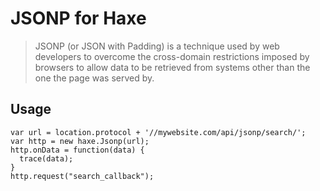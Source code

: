 # JSONP for Haxe

 > JSONP (or JSON with Padding) is a technique used by web developers to overcome the cross-domain restrictions imposed by browsers to allow data to be retrieved from systems other than the one the page was served by.

## Usage
```
var url = location.protocol + '//mywebsite.com/api/jsonp/search/';
var http = new haxe.Jsonp(url);
http.onData = function(data) {
  trace(data);
}
http.request("search_callback");
```
